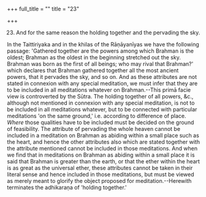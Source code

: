 +++
full_title = ""
title = "23"

+++




23. And for the same reason the holding together and the pervading the sky.

In the Taittiriyaka and in the khilas of the Rāṇāyanīyas we have the following passage: 'Gathered together are the powers among which Brahman is the oldest; Brahman as the oldest in the beginning stretched out the sky. Brahman was born as the first of all beings; who may rival that Brahman?' which declares that Brahman gathered together all the most ancient powers, that it pervades the sky, and so on. And as these attributes are not stated in connexion with any special meditation, we must infer that they are to be included in all meditations whatever on Brahman.--This primā facie view is controverted by the Sūtra. The holding together of all powers, &c., although not mentioned in connexion with any special meditation, is not to be included in all meditations whatever, but to be connected with particular meditations 'on the same ground,' i.e. according to difference of place. _Where_ those qualities have to be included must be decided on the ground of feasibility. The attribute of pervading the whole heaven cannot be included in a meditation on Brahman as abiding within a small place such as the heart, and hence the other attributes also which are stated together with the attribute mentioned cannot be included in those meditations. And when we find that in meditations on Brahman as abiding within a small place it is said that Brahman is greater than the earth, or that the ether within the heart is as great as the universal ether, these attributes cannot be taken in their literal sense and hence included in those meditations, but must be viewed as merely meant to glorify the object proposed for meditation.--Herewith terminates the adhikaraṇa of 'holding together.'


